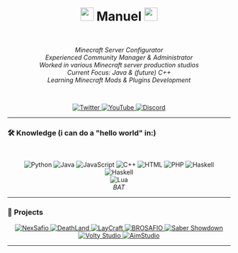 <h1 align="center">
  <img src="https://i.pinimg.com/originals/ec/50/50/ec5050513662dd59af21b35967a0dc18.gif" width="30">
  Manuel
  <img src="https://i.pinimg.com/originals/ec/50/50/ec5050513662dd59af21b35967a0dc18.gif" width="30">
</h1>
</br>
<p align="center">
  <em>
    Minecraft Server Configurator<br>
    Experienced Community Manager & Administrator<br>
    Worked in various Minecraft server production studios<br>
    Current Focus: Java & (future) C++<br>
    Learning Minecraft Mods & Plugins Development<br>
  </em>
</p>
</br>
<p align="center">
  <a href="https://x.com/manolopro3333">
    <img src="https://img.shields.io/badge/Twitter-1D9BF0?style=for-the-badge&logo=twitter&logoColor=white" alt="Twitter">
  </a>
  <a href="https://www.youtube.com/@manolopro3332/featured">
    <img src="https://img.shields.io/badge/YouTube-FF0000?style=for-the-badge&logo=youtube&logoColor=white" alt="YouTube">
  </a>
  <a href="https://imgur.com/kPr37VG">
    <img src="https://img.shields.io/badge/Discord-%235865F2.svg?&logo=discord&logoColor=white" alt="Discord">
  </a>
</p>

---

### 🛠️ **Knowledge** (i can do a "hello world" in:) </br>
</br>
<p align="center">
  <img src="https://img.shields.io/badge/Python-3776AB?style=flat-square&logo=python&logoColor=white" alt="Python">
  <img src="https://img.shields.io/badge/Java-007396?style=flat-square&logo=java&logoColor=white" alt="Java">
  <img src="https://img.shields.io/badge/JavaScript-F7DF1E?style=flat-square&logo=javascript&logoColor=black" alt="JavaScript">
  <img src="https://img.shields.io/badge/C++-00599C?style=flat-square&logo=c%2B%2B&logoColor=white" alt="C++">
  <img src="https://img.shields.io/badge/HTML-E34F26?style=flat-square&logo=html5&logoColor=white" alt="HTML">
  <img src="https://img.shields.io/badge/PHP-777BB4?style=flat-square&logo=php&logoColor=white" alt="PHP">
  <img src="https://img.shields.io/badge/-Haskell-000000?&logo=haskell&logoColor=magenta" alt="Haskell"><br>
  <img src="https://img.shields.io/badge/-Haskell-000000?&logo=haskell&logoColor=magenta" alt="Haskell"><br>
  <img src="https://img.shields.io/badge/Lua-2C2D72?style=flat-square&logo=lua&logoColor=white" alt="Lua"><br>
  <em>
    BAT
  </em>
</p>

---

### 🚀 **Projects**
<p align="center">
  <a href="https://i.imgur.com/fPweoJk.png">
    <img src="https://img.shields.io/badge/NexSafio-50%2B%20Streamers-2C2C2C?style=for-the-badge&logo=minecraft&logoColor=white" alt="NexSafio">
  </a>
  <a href="https://i.imgur.com/E54eY0w.png">
    <img src="https://img.shields.io/badge/DeathLand-50%2B%20Streamers-4A4A4A?style=for-the-badge&logo=minecraft&logoColor=white" alt="DeathLand">
  </a>
  <a href="https://i.imgur.com/v6mtpdd.png">
    <img src="https://img.shields.io/badge/LayCraft-500%2B%20Players-6C6C6C?style=for-the-badge&logo=minecraft&logoColor=white" alt="LayCraft">
  </a>
  <a href="https://imgur.com/RbgGKb5">
    <img src="https://img.shields.io/badge/BROSAFIO-150%2B%20Streamers-9E9E9E?style=for-the-badge&logo=minecraft&logoColor=white" alt="BROSAFIO">
  </a>
  <a href="https://imgur.com/Qzh7REP">
    <img src="https://img.shields.io/badge/Saber%20Showdown-20k%2B%20Players-2C2C2C?style=for-the-badge&logo=minecraft&logoColor=white" alt="Saber Showdown">
  </a>
  <a href="https://imgur.com/a/6W36Qoa">
    <img src="https://img.shields.io/badge/Volty%20Studio-1.3k%2B%20Members-4A4A4A?style=for-the-badge&logo=minecraft&logoColor=white" alt="Volty Studio">
  </a>
  <a href="https://discord.gg/NhrUYUDZ8m">
    <img src="https://img.shields.io/badge/AimStudio-CEO%20%26%20Developer-6C6C6C?style=for-the-badge&logo=discord&logoColor=white" alt="AimStudio">
  </a>
</p>

---
